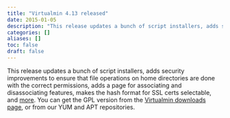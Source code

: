 ```yaml
---
title: "Virtualmin 4.13 released"
date: 2015-01-05
description: "This release updates a bunch of script installers, adds security improvements to ensure that file..."
categories: []
aliases: []
toc: false
draft: false
---
```

This release updates a bunch of script installers, adds security improvements to ensure that file operations on home directories are done with the correct permissions, adds a page for associating and disassociating features, makes the hash format for SSL certs selectable, and [more][1]. You can get the GPL version from the [Virtualmin downloads page][2], or from our YUM and APT repositories.

  [1]: vchanges.html
  [2]: vdownload.html
